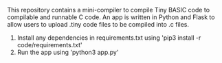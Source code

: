 This repository contains a mini-compiler to compile Tiny BASIC code to compilable and runnable C code. An app is written in Python and Flask to allow users to upload .tiny code files to be compiled into .c files.

1. Install any dependencies in requirements.txt using 'pip3 install -r code/requirements.txt'
2. Run the app using 'python3 app.py'


